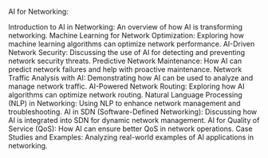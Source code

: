 AI for Networking:

Introduction to AI in Networking: An overview of how AI is transforming networking.
Machine Learning for Network Optimization: Exploring how machine learning algorithms can optimize network performance.
AI-Driven Network Security: Discussing the use of AI for detecting and preventing network security threats.
Predictive Network Maintenance: How AI can predict network failures and help with proactive maintenance.
Network Traffic Analysis with AI: Demonstrating how AI can be used to analyze and manage network traffic.
AI-Powered Network Routing: Exploring how AI algorithms can optimize network routing.
Natural Language Processing (NLP) in Networking: Using NLP to enhance network management and troubleshooting.
AI in SDN (Software-Defined Networking): Discussing how AI is integrated into SDN for dynamic network management.
AI for Quality of Service (QoS): How AI can ensure better QoS in network operations.
Case Studies and Examples: Analyzing real-world examples of AI applications in networking.